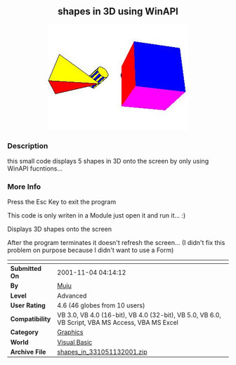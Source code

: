 ﻿<div align="center">

## shapes in 3D using WinAPI

<img src="PIC20011131759279717.jpg">
</div>

### Description

this small code displays 5 shapes in 3D onto the screen by only using WinAPI fucntions...
 
### More Info
 
Press the Esc Key to exit the program

This code is only writen in a Module just open it and run it... :)

Displays 3D shapes onto the screen

After the program terminates it doesn't refresh the screen... (I didn't fix this problem on purpose because I didn't want to use a Form)


<span>             |<span>
---                |---
**Submitted On**   |2001-11-04 04:14:12
**By**             |[Muju](https://github.com/Planet-Source-Code/PSCIndex/blob/master/ByAuthor/muju.md)
**Level**          |Advanced
**User Rating**    |4.6 (46 globes from 10 users)
**Compatibility**  |VB 3\.0, VB 4\.0 \(16\-bit\), VB 4\.0 \(32\-bit\), VB 5\.0, VB 6\.0, VB Script, VBA MS Access, VBA MS Excel
**Category**       |[Graphics](https://github.com/Planet-Source-Code/PSCIndex/blob/master/ByCategory/graphics__1-46.md)
**World**          |[Visual Basic](https://github.com/Planet-Source-Code/PSCIndex/blob/master/ByWorld/visual-basic.md)
**Archive File**   |[shapes\_in\_331051132001\.zip](https://github.com/Planet-Source-Code/muju-shapes-in-3d-using-winapi__1-28625/archive/master.zip)








